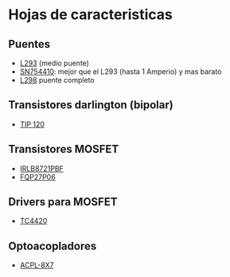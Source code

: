 # Hojas de caracteristicas

## Puentes

* [L293](l293.pdf) (medio puente)
* [SN754410](sn754410.pdf): mejor que el L293 (hasta 1 Amperio) y mas barato
* [L298](l298.pdf) puente completo

## Transistores darlington (bipolar)
* [TIP 120](tip120.pdf)

## Transistores MOSFET
* [IRLB8721PBF](irlb8721pbf.pdf)
* [FQP27P06](fqp27p06.pdf)

## Drivers para MOSFET
* [TC4420](tc4420.pdf)

## Optoacopladores
* [ACPL-8X7](acpl-8x7.pdf)




